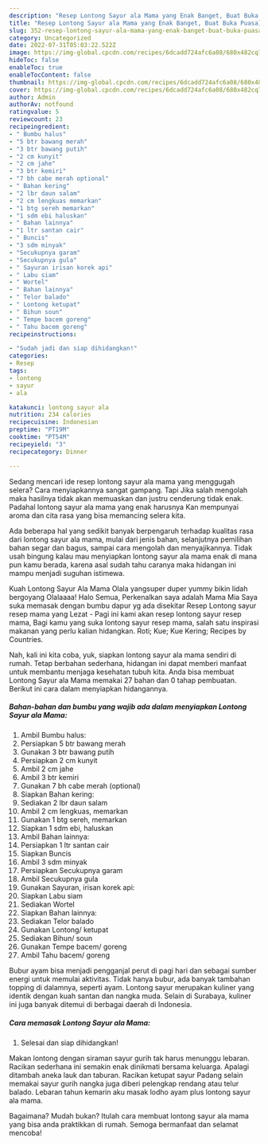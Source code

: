 ```yaml
---
description: "Resep Lontong Sayur ala Mama yang Enak Banget, Buat Buka Puasa}"
title: "Resep Lontong Sayur ala Mama yang Enak Banget, Buat Buka Puasa}"
slug: 352-resep-lontong-sayur-ala-mama-yang-enak-banget-buat-buka-puasa
category: Uncategorized
date: 2022-07-31T05:03:22.522Z
image: https://img-global.cpcdn.com/recipes/6dcadd724afc6a08/680x482cq70/lontong-sayur-ala-mama-foto-resep-utama.jpg
hideToc: false
enableToc: true
enableTocContent: false
thumbnail: https://img-global.cpcdn.com/recipes/6dcadd724afc6a08/680x482cq70/lontong-sayur-ala-mama-foto-resep-utama.jpg
cover: https://img-global.cpcdn.com/recipes/6dcadd724afc6a08/680x482cq70/lontong-sayur-ala-mama-foto-resep-utama.jpg
author: Admin
authorAv: notfound
ratingvalue: 5
reviewcount: 23
recipeingredient:
- " Bumbu halus"
- "5 btr bawang merah"
- "3 btr bawang putih"
- "2 cm kunyit"
- "2 cm jahe"
- "3 btr kemiri"
- "7 bh cabe merah optional"
- " Bahan kering"
- "2 lbr daun salam"
- "2 cm lengkuas memarkan"
- "1 btg sereh memarkan"
- "1 sdm ebi haluskan"
- " Bahan lainnya"
- "1 ltr santan cair"
- " Buncis"
- "3 sdm minyak"
- "Secukupnya garam"
- "Secukupnya gula"
- " Sayuran irisan korek api"
- " Labu siam"
- " Wortel"
- " Bahan lainnya"
- " Telor balado"
- " Lontong ketupat"
- " Bihun soun"
- " Tempe bacem goreng"
- " Tahu bacem goreng"
recipeinstructions:

- "Sudah jadi dan siap dihidangkan!"
categories:
- Resep
tags:
- lontong
- sayur
- ala

katakunci: lontong sayur ala 
nutrition: 234 calories
recipecuisine: Indonesian
preptime: "PT19M"
cooktime: "PT54M"
recipeyield: "3"
recipecategory: Dinner

---
```



Sedang mencari ide resep lontong sayur ala mama yang menggugah selera? Cara menyiapkannya sangat gampang. Tapi Jika salah mengolah maka hasilnya tidak akan memuaskan dan justru cenderung tidak enak. Padahal lontong sayur ala mama yang enak harusnya Kan mempunyai aroma dan cita rasa yang bisa memancing selera kita.


Ada beberapa hal yang sedikit banyak berpengaruh terhadap kualitas rasa dari lontong sayur ala mama, mulai dari jenis bahan, selanjutnya pemilihan bahan segar dan bagus, sampai cara mengolah dan menyajikannya. Tidak usah bingung kalau mau menyiapkan lontong sayur ala mama enak di mana pun kamu berada, karena asal sudah tahu caranya maka hidangan ini mampu menjadi suguhan istimewa.

Kuah Lontong Sayur Ala Mama Olala yangsuper duper yummy bikin lidah bergoyang Olalaaaa! Halo Semua, Perkenalkan saya adalah Mama Mia Saya suka memasak dengan bumbu dapur yg ada disekitar Resep Lontong sayur resep mama yang Lezat - Pagi ini kami akan resep lontong sayur resep mama, Bagi kamu yang suka lontong sayur resep mama, salah satu inspirasi makanan yang perlu kalian hidangkan. Roti; Kue; Kue Kering; Recipes by Countries.


Nah, kali ini kita coba, yuk, siapkan lontong sayur ala mama sendiri di rumah. Tetap berbahan sederhana, hidangan ini dapat memberi manfaat untuk membantu menjaga kesehatan tubuh kita. Anda bisa membuat Lontong Sayur ala Mama memakai 27 bahan dan 0 tahap pembuatan. Berikut ini cara dalam menyiapkan hidangannya.

<!--inarticleads1-->

##### Bahan-bahan dan bumbu yang wajib ada dalam menyiapkan Lontong Sayur ala Mama:

1. Ambil  Bumbu halus:
1. Persiapkan 5 btr bawang merah
1. Gunakan 3 btr bawang putih
1. Persiapkan 2 cm kunyit
1. Ambil 2 cm jahe
1. Ambil 3 btr kemiri
1. Gunakan 7 bh cabe merah (optional)
1. Siapkan  Bahan kering:
1. Sediakan 2 lbr daun salam
1. Ambil 2 cm lengkuas, memarkan
1. Gunakan 1 btg sereh, memarkan
1. Siapkan 1 sdm ebi, haluskan
1. Ambil  Bahan lainnya:
1. Persiapkan 1 ltr santan cair
1. Siapkan  Buncis
1. Ambil 3 sdm minyak
1. Persiapkan Secukupnya garam
1. Ambil Secukupnya gula
1. Gunakan  Sayuran, irisan korek api:
1. Siapkan  Labu siam
1. Sediakan  Wortel
1. Siapkan  Bahan lainnya:
1. Sediakan  Telor balado
1. Gunakan  Lontong/ ketupat
1. Sediakan  Bihun/ soun
1. Gunakan  Tempe bacem/ goreng
1. Ambil  Tahu bacem/ goreng


Bubur ayam bisa menjadi pengganjal perut di pagi hari dan sebagai sumber energi untuk memulai aktivitas. Tidak hanya bubur, ada banyak tambahan topping di dalamnya, seperti ayam. Lontong sayur merupakan kuliner yang identik dengan kuah santan dan nangka muda. Selain di Surabaya, kuliner ini juga banyak ditemui di berbagai daerah di Indonesia. 

<!--inarticleads2-->

##### Cara memasak Lontong Sayur ala Mama:


1. Selesai dan siap dihidangkan!

Makan lontong dengan siraman sayur gurih tak harus menunggu lebaran. Racikan sederhana ini semakin enak dinikmati bersama keluarga. Apalagi ditambah aneka lauk dan taburan. Racikan ketupat sayur Padang selain memakai sayur gurih nangka juga diberi pelengkap rendang atau telur balado. Lebaran tahun kemarin aku masak lodho ayam plus lontong sayur ala mama. 

Bagaimana? Mudah bukan? Itulah cara membuat lontong sayur ala mama yang bisa anda praktikkan di rumah. Semoga bermanfaat dan selamat mencoba!
